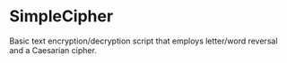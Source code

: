 # SimpleCipher
Basic text encryption/decryption script that employs letter/word reversal and a Caesarian cipher.
